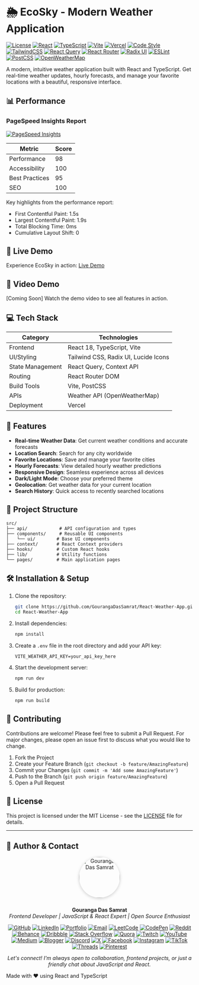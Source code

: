 # 🌦️ EcoSky - Modern Weather Application

[![License](https://img.shields.io/badge/license-MIT-blue.svg)](https://opensource.org/licenses/MIT)
[![React](https://img.shields.io/badge/React-18.3.1-blue?logo=react)](https://reactjs.org/)
[![TypeScript](https://img.shields.io/badge/TypeScript-5.0-blue?logo=typescript)](https://www.typescriptlang.org/)
[![Vite](https://img.shields.io/badge/Vite-Latest-blue?logo=vite)](https://vitejs.dev/)
[![Vercel](https://img.shields.io/badge/Vercel-Deployed-success?logo=vercel)](https://react-weather-app-nine-black.vercel.app/)
[![Code Style](https://img.shields.io/badge/code_style-prettier-ff69b4.svg)](https://prettier.io/)
[![TailwindCSS](https://img.shields.io/badge/Tailwind_CSS-38B2AC?logo=tailwind-css&logoColor=white)](https://tailwindcss.com/)
[![React Query](https://img.shields.io/badge/React_Query-FF4154?logo=react-query&logoColor=white)](https://tanstack.com/query/latest)
[![React Router](https://img.shields.io/badge/React_Router-CA4245?logo=react-router&logoColor=white)](https://reactrouter.com/)
[![Radix UI](https://img.shields.io/badge/Radix_UI-161618?logo=radix-ui&logoColor=white)](https://www.radix-ui.com/)
[![ESLint](https://img.shields.io/badge/ESLint-4B32C3?logo=eslint&logoColor=white)](https://eslint.org/)
[![PostCSS](https://img.shields.io/badge/PostCSS-DD3A0A?logo=postcss&logoColor=white)](https://postcss.org/)
[![OpenWeatherMap](https://img.shields.io/badge/OpenWeatherMap-API-orange)](https://openweathermap.org/)

A modern, intuitive weather application built with React and TypeScript. Get real-time weather updates, hourly forecasts, and manage your favorite locations with a beautiful, responsive interface.

## 📊 Performance

### PageSpeed Insights Report

[![PageSpeed Insights](https://img.shields.io/badge/PageSpeed_Insights-Live_Report-success?logo=google)](https://pagespeed.web.dev/analysis/https-react-weather-app-nine-black-vercel-app/9jav2qg6ij?form_factor=mobile)

| Metric         | Score |
| -------------- | ----- |
| Performance    | 98    |
| Accessibility  | 100   |
| Best Practices | 95    |
| SEO            | 100   |

Key highlights from the performance report:

- First Contentful Paint: 1.5s
- Largest Contentful Paint: 1.9s
- Total Blocking Time: 0ms
- Cumulative Layout Shift: 0

## 🚀 Live Demo

Experience EcoSky in action: [Live Demo](https://react-weather-app-nine-black.vercel.app/)

## 🎥 Video Demo

[Coming Soon] Watch the demo video to see all features in action.

## 💻 Tech Stack

| Category         | Technologies                         |
| ---------------- | ------------------------------------ |
| Frontend         | React 18, TypeScript, Vite           |
| UI/Styling       | Tailwind CSS, Radix UI, Lucide Icons |
| State Management | React Query, Context API             |
| Routing          | React Router DOM                     |
| Build Tools      | Vite, PostCSS                        |
| APIs             | Weather API (OpenWeatherMap)         |
| Deployment       | Vercel                               |

## 🌟 Features

- **Real-time Weather Data**: Get current weather conditions and accurate forecasts
- **Location Search**: Search for any city worldwide
- **Favorite Locations**: Save and manage your favorite cities
- **Hourly Forecasts**: View detailed hourly weather predictions
- **Responsive Design**: Seamless experience across all devices
- **Dark/Light Mode**: Choose your preferred theme
- **Geolocation**: Get weather data for your current location
- **Search History**: Quick access to recently searched locations

## 📁 Project Structure

```
src/
├── api/            # API configuration and types
├── components/     # Reusable UI components
│   └── ui/        # Base UI components
├── context/       # React Context providers
├── hooks/         # Custom React hooks
├── lib/           # Utility functions
└── pages/         # Main application pages
```

## 🛠️ Installation & Setup

1. Clone the repository:

   ```bash
   git clone https://github.com/GourangaDasSamrat/React-Weather-App.git
   cd React-Weather-App
   ```

2. Install dependencies:

   ```bash
   npm install
   ```

3. Create a `.env` file in the root directory and add your API key:

   ```env
   VITE_WEATHER_API_KEY=your_api_key_here
   ```

4. Start the development server:

   ```bash
   npm run dev
   ```

5. Build for production:
   ```bash
   npm run build
   ```

## 🤝 Contributing

Contributions are welcome! Please feel free to submit a Pull Request. For major changes, please open an issue first to discuss what you would like to change.

1. Fork the Project
2. Create your Feature Branch (`git checkout -b feature/AmazingFeature`)
3. Commit your Changes (`git commit -m 'Add some AmazingFeature'`)
4. Push to the Branch (`git push origin feature/AmazingFeature`)
5. Open a Pull Request

## 📝 License

This project is licensed under the MIT License - see the [LICENSE](LICENSE) file for details.

---

## 👤 Author & Contact

<p align="center">
  <img src="https://i.postimg.cc/Bnwyx7kh/485760954-644674311798231-1067913994704069438-n.jpg" alt="Gouranga Das Samrat" width="110" style="border-radius:50%;margin-bottom:10px;box-shadow:0 2px 8px #ccc;"/>
</p>

<p align="center">
  <b>Gouranga Das Samrat</b><br>
  <i>Frontend Developer | JavaScript & React Expert | Open Source Enthusiast</i>
</p>

<p align="center">
  <a href="https://github.com/GourangaDasSamrat" title="GitHub"><img src="https://img.shields.io/badge/GitHub-181717?style=for-the-badge&logo=github&logoColor=white" alt="GitHub"></a>
  <a href="https://linkedin.com/in/gouranga-das-samrat" title="LinkedIn"><img src="https://img.shields.io/badge/LinkedIn-0077B5?style=for-the-badge&logo=linkedin&logoColor=white" alt="LinkedIn"></a>
  <a href="https://gouranga-das.netlify.app/" title="Portfolio"><img src="https://img.shields.io/badge/Portfolio-FF5722?style=for-the-badge&logo=chrome&logoColor=white" alt="Portfolio"></a>
  <a href="mailto:gouranga.das.khulna@gmail.com" title="Email"><img src="https://img.shields.io/badge/Email-D14836?style=for-the-badge&logo=gmail&logoColor=white" alt="Email"></a>
  <a href="https://leetcode.com/u/gourangadassamrat/" title="LeetCode"><img src="https://img.shields.io/badge/LeetCode-FFA116?style=for-the-badge&logo=leetcode&logoColor=white" alt="LeetCode"></a>
  <a href="https://codepen.io/gouranga-das-samrat" title="CodePen"><img src="https://img.shields.io/badge/CodePen-000000?style=for-the-badge&logo=codepen&logoColor=white" alt="CodePen"></a>
  <a href="https://www.reddit.com/user/Capable-Plantain8709/" title="Reddit"><img src="https://img.shields.io/badge/Reddit-FF4500?style=for-the-badge&logo=reddit&logoColor=white" alt="Reddit"></a>
  <a href="https://www.behance.net/gourangsamrat" title="Behance"><img src="https://img.shields.io/badge/Behance-1769FF?style=for-the-badge&logo=behance&logoColor=white" alt="Behance"></a>
  <a href="https://dribbble.com/gourangadassamrat" title="Dribbble"><img src="https://img.shields.io/badge/Dribbble-EA4C89?style=for-the-badge&logo=dribbble&logoColor=white" alt="Dribbble"></a>
  <a href="https://stackoverflow.com/users/27733996/gouranga-das-samrat?tab=profile" title="Stack Overflow"><img src="https://img.shields.io/badge/Stack%20Overflow-F58025?style=for-the-badge&logo=stackoverflow&logoColor=white" alt="Stack Overflow"></a>
  <a href="https://www.quora.com/profile/Gouranga-Das-Samrat" title="Quora"><img src="https://img.shields.io/badge/Quora-B92B27?style=for-the-badge&logo=quora&logoColor=white" alt="Quora"></a>
  <a href="https://www.twitch.tv/gourangadassamrat" title="Twitch"><img src="https://img.shields.io/badge/Twitch-9146FF?style=for-the-badge&logo=twitch&logoColor=white" alt="Twitch"></a>
  <a href="https://www.youtube.com/@GourangaDasSamrat" title="YouTube"><img src="https://img.shields.io/badge/YouTube-FF0000?style=for-the-badge&logo=youtube&logoColor=white" alt="YouTube"></a>
  <a href="https://medium.com/@gouranga.das.khulna" title="Medium"><img src="https://img.shields.io/badge/Medium-12100E?style=for-the-badge&logo=medium&logoColor=white" alt="Medium"></a>
  <a href="https://gourangadassamrat.blogspot.com/" title="Blogger"><img src="https://img.shields.io/badge/Blogger-FF5722?style=for-the-badge&logo=blogger&logoColor=white" alt="Blogger"></a>
  <a href="https://discord.gg/jnZStfKW7v" title="Discord"><img src="https://img.shields.io/badge/Discord-5865F2?style=for-the-badge&logo=discord&logoColor=white" alt="Discord"></a>
  <a href="https://x.com/gouranga_khulna" title="X"><img src="https://img.shields.io/badge/X-000000?style=for-the-badge&logo=x&logoColor=white" alt="X"></a>
  <a href="https://www.facebook.com/gourangadassamrat" title="Facebook"><img src="https://img.shields.io/badge/Facebook-1877F2?style=for-the-badge&logo=facebook&logoColor=white" alt="Facebook"></a>
  <a href="https://instagram.com/gouranga.das.khulna" title="Instagram"><img src="https://img.shields.io/badge/Instagram-E4405F?style=for-the-badge&logo=instagram&logoColor=white" alt="Instagram"></a>
  <a href="https://www.tiktok.com/@gourangadassamrat" title="TikTok"><img src="https://img.shields.io/badge/TikTok-000000?style=for-the-badge&logo=tiktok&logoColor=white" alt="TikTok"></a>
  <a href="https://www.threads.net/@gouranga.das.khulna" title="Threads"><img src="https://img.shields.io/badge/Threads-000000?style=for-the-badge&logo=threads&logoColor=white" alt="Threads"></a>
  <a href="https://pinterest.com/gourangadaskhulna" title="Pinterest"><img src="https://img.shields.io/badge/Pinterest-E60023?style=for-the-badge&logo=pinterest&logoColor=white" alt="Pinterest"></a>
</p>

<p align="center">
  <i>Let's connect! I'm always open to collaboration, frontend projects, or just a friendly chat about JavaScript and React.</i>
</p>

Made with ❤️ using React and TypeScript
